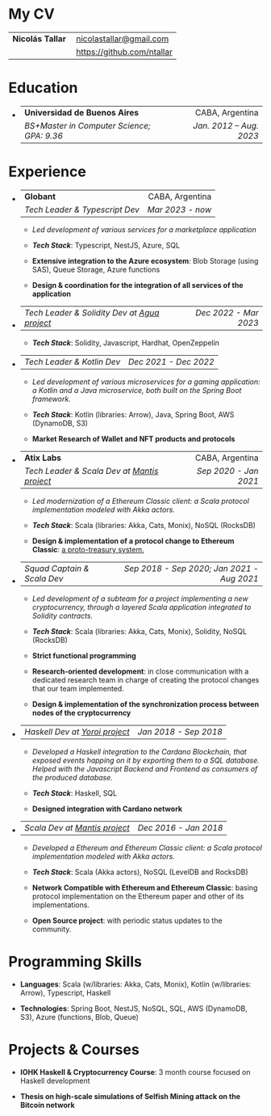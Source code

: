 <h1>My CV</h1>
<body>
<table>
<tbody>
<tr class="odd">
<td style="text-align: left;"><strong>Nicolás Tallar</strong></td>
<td style="text-align: left;"> <a href="mailto:nicolastallar@gmail.com">nicolastallar@gmail.com</a></td>
</tr>
<tr class="even">
<td style="text-align: left;"></td>
<td style="text-align: left;"> <a href="https://github.com/ntallar">https://github.com/ntallar</a></td>
</tr>
</tbody>
</table>
<h1 id="education">Education</h1>
<ul>
<li><table>
<tbody>
<tr class="odd">
<td style="text-align: left;"><strong>Universidad de Buenos Aires</strong></td>
<td style="text-align: right;">CABA, Argentina</td>
</tr>
<tr class="even">
<td style="text-align: left;"><em>BS+Master in Computer Science; GPA: 9.36</em></td>
<td style="text-align: right;"><em>Jan. 2012 – Aug. 2023</em></td>
</tr>
</tbody>
</table></li>
</ul>
<h1 id="experience">Experience</h1>
<ul>
<li><table>
<tbody>
<tr class="odd">
<td style="text-align: left;"><strong>Globant</strong></td>
<td style="text-align: right;">CABA, Argentina</td>
</tr>
<tr class="even">
<td style="text-align: left;"><em>Tech Leader &amp; Typescript Dev</em></td>
<td style="text-align: right;"><em>Mar 2023 - now</em></td>
</tr>
</tbody>
</table>
<ul>
<li><p><em>Led development of various services for a marketplace application</em></p></li>
</ul>
<ul>
<li><p><span> <strong><em>Tech Stack</em></strong><span>: Typescript, NestJS, Azure, SQL </span> </span></p></li>
<li><p><span> <strong>Extensive integration to the Azure ecosystem</strong><span>: Blob Storage (using SAS), Queue Storage, Azure functions </span> </span></p></li>
<li><p><span> <strong>Design &amp; coordination for the integration of all services of the application</strong> </span></p></li>
</ul></li>
<li><table>
<tbody>
<tr class="odd">
<td style="text-align: left;"><em>Tech Leader &amp; Solidity Dev at <a href="https://gitlab.com/atixlabs-oss/agua">Agua project</a></em></td>
<td style="text-align: right;"><em>Dec 2022 - Mar 2023</em></td>
</tr>
</tbody>
</table>
<ul>
<li><p><span> <strong><em>Tech Stack</em></strong><span>: Solidity, Javascript, Hardhat, OpenZeppelin </span> </span></p></li>
</ul></li>
<li><table>
<tbody>
<tr class="odd">
<td style="text-align: left;"><em>Tech Leader &amp; Kotlin Dev</em></td>
<td style="text-align: right;"><em>Dec 2021 - Dec 2022</em></td>
</tr>
</tbody>
</table>
<ul>
<li><p><em>Led development of various microservices for a gaming application: a Kotlin and a Java microservice, both built on the Spring Boot framework.</em></p></li>
</ul>
<ul>
<li><p><span> <strong><em>Tech Stack</em></strong><span>: Kotlin (libraries: Arrow), Java, Spring Boot, AWS (DynamoDB, S3) </span> </span></p></li>
<li><p><span> <strong>Market Research of Wallet and NFT products and protocols</strong> </span></p></li>
</ul></li>
<li><table>
<tbody>
<tr class="odd">
<td style="text-align: left;"><strong>Atix Labs</strong></td>
<td style="text-align: right;">CABA, Argentina</td>
</tr>
<tr class="even">
<td style="text-align: left;"><em>Tech Leader &amp; Scala Dev at <a href="https://github.com/input-output-hk/mantis">Mantis project</a></em></td>
<td style="text-align: right;"><em>Sep 2020 - Jan 2021</em></td>
</tr>
</tbody>
</table>
<ul>
<li><p><em>Led modernization of a Ethereum Classic client: a Scala protocol implementation modeled with Akka actors.</em></p></li>
</ul>
<ul>
<li><p><span> <strong><em>Tech Stack</em></strong><span>: Scala (libraries: Akka, Cats, Monix), NoSQL (RocksDB) </span> </span></p></li>
<li><p><span> <strong>Design &amp; implementation of a protocol change to Ethereum Classic</strong><span>: <a href="https://ecips.ethereumclassic.org/ECIPs/ecip-1098">a proto-treasury system.</a> </span> </span></p></li>
</ul></li>
<li><table>
<tbody>
<tr class="odd">
<td style="text-align: left;"><em>Squad Captain &amp; Scala Dev</em></td>
<td style="text-align: right;"><em>Sep 2018 - Sep 2020; Jan 2021 - Aug 2021</em></td>
</tr>
</tbody>
</table>
<ul>
<li><p><em>Led development of a subteam for a project implementing a new cryptocurrency, through a layered Scala application integrated to Solidity contracts.</em></p></li>
</ul>
<ul>
<li><p><span> <strong><em>Tech Stack</em></strong><span>: Scala (libraries: Akka, Cats, Monix), Solidity, NoSQL (RocksDB) </span> </span></p></li>
<li><p><span> <strong>Strict functional programming</strong> </span></p></li>
<li><p><span> <strong>Research-oriented development</strong><span>: in close communication with a dedicated research team in charge of creating the protocol changes that our team implemented. </span> </span></p></li>
<li><p><span> <strong>Design &amp; implementation of the synchronization process between nodes of the cryptocurrency</strong> </span></p></li>
</ul></li>
<li><table>
<tbody>
<tr class="odd">
<td style="text-align: left;"><em>Haskell Dev at <a href="https://github.com/input-output-hk/project-icarus-importer">Yoroi project</a></em></td>
<td style="text-align: right;"><em>Jan 2018 - Sep 2018</em></td>
</tr>
</tbody>
</table>
<ul>
<li><p><em>Developed a Haskell integration to the Cardano Blockchain, that exposed events happing on it by exporting them to a SQL database. Helped with the Javascript Backend and Frontend as consumers of the produced database.</em></p></li>
</ul>
<ul>
<li><p><span> <strong><em>Tech Stack</em></strong><span>: Haskell, SQL </span> </span></p></li>
<li><p><span> <strong>Designed integration with Cardano network</strong> </span></p></li>
</ul></li>
<li><table>
<tbody>
<tr class="odd">
<td style="text-align: left;"><em>Scala Dev at <a href="https://github.com/input-output-hk/mantis">Mantis project</a></em></td>
<td style="text-align: right;"><em>Dec 2016 - Jan 2018</em></td>
</tr>
</tbody>
</table>
<ul>
<li><p><em>Developed a Ethereum and Ethereum Classic client: a Scala protocol implementation modeled with Akka actors.</em></p></li>
</ul>
<ul>
<li><p><span> <strong><em>Tech Stack</em></strong><span>: Scala (Akka actors), NoSQL (LevelDB and RocksDB) </span> </span></p></li>
<li><p><span> <strong>Network Compatible with Ethereum and Ethereum Classic</strong><span>: basing protocol implementation on the Ethereum paper and other of its implementations. </span> </span></p></li>
<li><p><span> <strong>Open Source project</strong><span>: with periodic status updates to the community. </span> </span></p></li>
</ul></li>
</ul>
<h1 id="programming-skills">Programming Skills</h1>
<ul>
<li><p><span> <strong>Languages</strong><span>: Scala (w/libraries: Akka, Cats, Monix), Kotlin (w/libraries: Arrow), Typescript, Haskell </span> </span></p></li>
<li><p><span> <strong>Technologies</strong><span>: Spring Boot, NestJS, NoSQL, SQL, AWS (DynamoDB, S3), Azure (functions, Blob, Queue) </span> </span></p></li>
</ul>
<h1 id="projects-courses">Projects &amp; Courses</h1>
<ul>
<li><p><span> <strong>IOHK Haskell &amp; Cryptocurrency Course</strong><span>: 3 month course focused on Haskell development </span> </span></p></li>
<li><p><span> <strong>Thesis on high-scale simulations of Selfish Mining attack on the Bitcoin network</strong> </span></p></li>
</ul>
</body>
</html>

